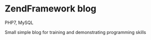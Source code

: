 # ZendFramework blog

PHP7, MySQL

Small simple blog for training and demonstrating programming skills
